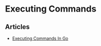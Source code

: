 # Executing Commands

## Articles
* [Executing Commands In Go](http://www.darrencoxall.com/golang/executing-commands-in-go/)

